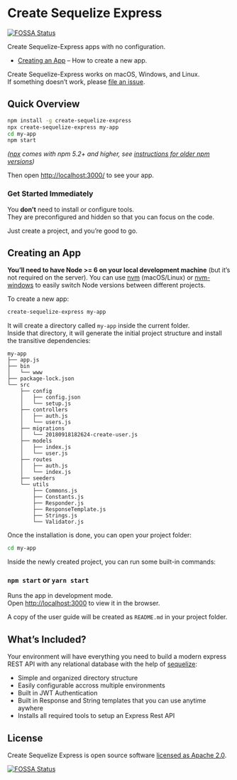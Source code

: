 # Create Sequelize Express
[![FOSSA Status](https://app.fossa.io/api/projects/git%2Bgithub.com%2FLmntrX%2Fcreate-sequelize-express.svg?type=shield)](https://app.fossa.io/projects/git%2Bgithub.com%2FLmntrX%2Fcreate-sequelize-express?ref=badge_shield)


Create Sequelize-Express apps with no configuration.

- [Creating an App](#creating-an-app) – How to create a new app.

Create Sequelize-Express works on macOS, Windows, and Linux.<br>
If something doesn’t work, please [file an issue](https://github.com/LmntrX/create-sequelize-express/issues/new).

## Quick Overview

```sh
npm install -g create-sequelize-express
npx create-sequelize-express my-app
cd my-app
npm start
```

_([npx](https://medium.com/@maybekatz/introducing-npx-an-npm-package-runner-55f7d4bd282b) comes with npm 5.2+ and higher, see [instructions for older npm versions](https://gist.github.com/gaearon/4064d3c23a77c74a3614c498a8bb1c5f))_

Then open [http://localhost:3000/](http://localhost:3000/) to see your app.<br>

### Get Started Immediately

You **don’t** need to install or configure tools.<br>
They are preconfigured and hidden so that you can focus on the code.

Just create a project, and you’re good to go.

## Creating an App

**You’ll need to have Node >= 6 on your local development machine** (but it’s not required on the server). You can use [nvm](https://github.com/creationix/nvm#installation) (macOS/Linux) or [nvm-windows](https://github.com/coreybutler/nvm-windows#node-version-manager-nvm-for-windows) to easily switch Node versions between different projects.

To create a new app:

```sh
create-sequelize-express my-app
```

It will create a directory called `my-app` inside the current folder.<br>
Inside that directory, it will generate the initial project structure and install the transitive dependencies:

```
my-app
├── app.js
├── bin
│   └── www
├── package-lock.json
└── src
    ├── config
    │   ├── config.json
    │   └── setup.js
    ├── controllers
    │   ├── auth.js
    │   └── users.js
    ├── migrations
    │   └── 20180918182624-create-user.js
    ├── models
    │   ├── index.js
    │   └── user.js
    ├── routes
    │   ├── auth.js
    │   └── index.js
    ├── seeders
    └── utils
        ├── Commons.js
        ├── Constants.js
        ├── Responder.js
        ├── ResponseTemplate.js
        ├── Strings.js
        └── Validator.js
```

Once the installation is done, you can open your project folder:

```sh
cd my-app
```

Inside the newly created project, you can run some built-in commands:

### `npm start` or `yarn start`

Runs the app in development mode.<br>
Open [http://localhost:3000](http://localhost:3000) to view it in the browser.

A copy of the user guide will be created as `README.md` in your project folder.

## What’s Included?

Your environment will have everything you need to build a modern express REST API with any relational database with the help of [sequelize](http://docs.sequelizejs.com/):

- Simple and organized directory structure
- Easily configurable accross multiple environments
- Built in JWT Authentication
- Built in Response and String templates that you can use anytime aywhere
- Installs all required tools to setup an Express Rest API

## License

Create Sequelize Express is open source software [licensed as Apache 2.0](https://github.com/LmntrX/create-sequelize-express/blob/master/LICENSE).


[![FOSSA Status](https://app.fossa.io/api/projects/git%2Bgithub.com%2FLmntrX%2Fcreate-sequelize-express.svg?type=large)](https://app.fossa.io/projects/git%2Bgithub.com%2FLmntrX%2Fcreate-sequelize-express?ref=badge_large)